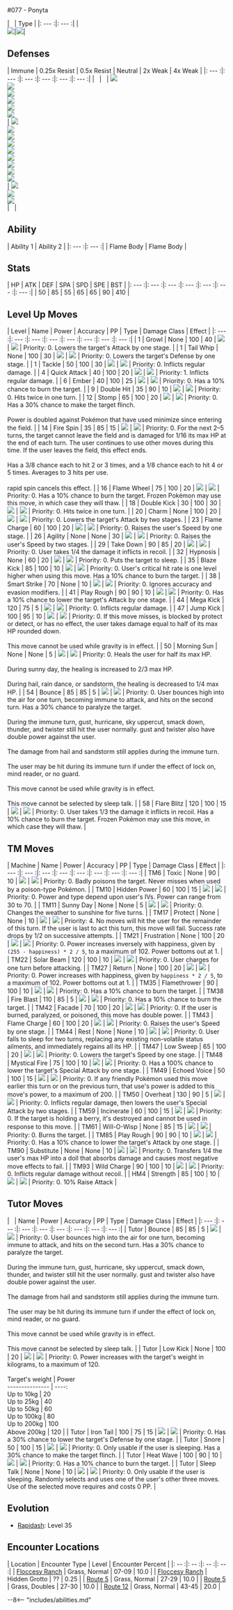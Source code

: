 #077 - Ponyta

| &nbsp; | Type |
|: --- :|: --- :|
|<br>![][077_base]|![][fire]|

## Defenses


| Immune | 0.25x Resist | 0.5x Resist | Neutral | 2x Weak  | 4x Weak |
|: --- :|: --- :|: --- :|: --- :|: --- :|: --- :|
| &nbsp; | &nbsp; | ![][fire]<br>![][grass]<br>![][ice]<br>![][bug]<br>![][steel]<br>![][fairy]<br> | ![][normal]<br>![][electric]<br>![][fighting]<br>![][poison]<br>![][flying]<br>![][psychic]<br>![][ghost]<br>![][dragon]<br>![][dark]<br> | ![][water]<br>![][ground]<br>![][rock]<br> | &nbsp; |

## Ability

| Ability 1 | Ability 2 |
|: --- :|: --- :|
| Flame Body | Flame Body |

## Stats

| HP | ATK | DEF | SPA | SPD | SPE | BST |
|: --- :|: --- :|: --- :|: --- :|: --- :|: --- :|: --- :|
| 50 | 85 | 55 | 65 | 65 | 90 | 410 |

## Level Up Moves
| Level | Name | Power | Accuracy | PP | Type | Damage Class | Effect |
|: --- :|: --- :|: --- :|: --- :|: --- :|: --- :|: --- :|: --- :|
| 1 | Growl | None | 100 | 40 | ![][normal] | ![][status] | Priority: 0. Lowers the target's Attack by one stage. |
| 1 | Tail Whip | None | 100 | 30 | ![][normal] | ![][status] | Priority: 0. Lowers the target's Defense by one stage. |
| 1 | Tackle | 50 | 100 | 30 | ![][normal] | ![][physical] | Priority: 0. Inflicts regular damage. |
| 4 | Quick Attack | 40 | 100 | 20 | ![][normal] | ![][physical] | Priority: 1. Inflicts regular damage. |
| 6 | Ember | 40 | 100 | 25 | ![][fire] | ![][special] | Priority: 0. Has a 10% chance to burn the target. |
| 9 | Double Hit | 35 | 90 | 10 | ![][normal] | ![][physical] | Priority: 0. Hits twice in one turn. |
| 12 | Stomp | 65 | 100 | 20 | ![][normal] | ![][physical] | Priority: 0. Has a 30% chance to make the target flinch.<br><br>Power is doubled against Pokémon that have used minimize since entering the field. |
| 14 | Fire Spin | 35 | 85 | 15 | ![][fire] | ![][special] | Priority: 0. For the next 2–5 turns, the target cannot leave the field and is damaged for 1/16 its max HP at the end of each turn.  The user continues to use other moves during this time.  If the user leaves the field, this effect ends.<br><br>Has a 3/8 chance each to hit 2 or 3 times, and a 1/8 chance each to hit 4 or 5 times.  Averages to 3 hits per use.<br><br>rapid spin cancels this effect. |
| 16 | Flame Wheel | 75 | 100 | 20 | ![][fire] | ![][physical] | Priority: 0. Has a 10% chance to burn the target.  Frozen Pokémon may use this move, in which case they will thaw. |
| 18 | Double Kick | 30 | 100 | 30 | ![][fighting] | ![][physical] | Priority: 0. Hits twice in one turn. |
| 20 | Charm | None | 100 | 20 | ![][fairy] | ![][status] | Priority: 0. Lowers the target's Attack by two stages. |
| 23 | Flame Charge | 60 | 100 | 20 | ![][fire] | ![][physical] | Priority: 0. Raises the user's Speed by one stage. |
| 26 | Agility | None | None | 30 | ![][psychic] | ![][status] | Priority: 0. Raises the user's Speed by two stages. |
| 29 | Take Down | 90 | 85 | 20 | ![][normal] | ![][physical] | Priority: 0. User takes 1/4 the damage it inflicts in recoil. |
| 32 | Hypnosis | None | 60 | 20 | ![][psychic] | ![][status] | Priority: 0. Puts the target to sleep. |
| 35 | Blaze Kick | 85 | 100 | 10 | ![][fire] | ![][physical] | Priority: 0. User's critical hit rate is one level higher when using this move. Has a 10% chance to burn the target. |
| 38 | Smart Strike | 70 | None | 10 | ![][steel] | ![][physical] | Priority: 0. Ignores accuracy and evasion modifiers. |
| 41 | Play Rough | 90 | 90 | 10 | ![][fairy] | ![][physical] | Priority: 0. Has a 10% chance to lower the target's Attack by one stage. |
| 44 | Mega Kick | 120 | 75 | 5 | ![][normal] | ![][physical] | Priority: 0. Inflicts regular damage. |
| 47 | Jump Kick | 100 | 95 | 10 | ![][fighting] | ![][physical] | Priority: 0. If this move misses, is blocked by protect or detect, or has no effect, the user takes damage equal to half of its max HP rounded down.<br><br>This move cannot be used while gravity is in effect. |
| 50 | Morning Sun | None | None | 5 | ![][normal] | ![][status] | Priority: 0. Heals the user for half its max HP.<br><br>During sunny day, the healing is increased to 2/3 max HP.<br><br>During hail, rain dance, or sandstorm, the healing is decreased to 1/4 max HP. |
| 54 | Bounce | 85 | 85 | 5 | ![][flying] | ![][physical] | Priority: 0. User bounces high into the air for one turn, becoming immune to attack, and hits on the second turn.  Has a 30% chance to paralyze the target.<br><br>During the immune turn, gust, hurricane, sky uppercut, smack down, thunder, and twister still hit the user normally.  gust and twister also have double power against the user.<br><br>The damage from hail and sandstorm still applies during the immune turn.<br><br>The user may be hit during its immune turn if under the effect of lock on, mind reader, or no guard.<br><br>This move cannot be used while gravity is in effect.<br><br>This move cannot be selected by sleep talk. |
| 58 | Flare Blitz | 120 | 100 | 15 | ![][fire] | ![][physical] | Priority: 0. User takes 1/3 the damage it inflicts in recoil.  Has a 10% chance to burn the target.  Frozen Pokémon may use this move, in which case they will thaw. |

## TM Moves
| Machine | Name | Power | Accuracy | PP | Type | Damage Class | Effect |
|: --- :|: --- :|: --- :|: --- :|: --- :|: --- :|: --- :|: --- :|
| TM6 | Toxic | None | 90 | 10 | ![][poison] | ![][status] | Priority: 0. Badly poisons the target.  Never misses when used by a poison-type Pokémon. |
| TM10 | Hidden Power | 60 | 100 | 15 | ![][normal] | ![][special] | Priority: 0. Power and type depend upon user's IVs. Power can range from 30 to 70. |
| TM11 | Sunny Day | None | None | 5 | ![][fire] | ![][status] | Priority: 0. Changes the weather to sunshine for five turns. |
| TM17 | Protect | None | None | 10 | ![][normal] | ![][status] | Priority: 4. No moves will hit the user for the remainder of this turn. If the user is last to act this turn, this move will fail. Success rate drops by 1/2 on successive attempts. |
| TM21 | Frustration | None | 100 | 20 | ![][normal] | ![][physical] | Priority: 0. Power increases inversely with happiness, given by `(255 - happiness) * 2 / 5`, to a maximum of 102.  Power bottoms out at 1. |
| TM22 | Solar Beam | 120 | 100 | 10 | ![][grass] | ![][special] | Priority: 0. User charges for one turn before attacking. |
| TM27 | Return | None | 100 | 20 | ![][normal] | ![][physical] | Priority: 0. Power increases with happiness, given by `happiness * 2 / 5`, to a maximum of 102.  Power bottoms out at 1. |
| TM35 | Flamethrower | 90 | 100 | 10 | ![][fire] | ![][special] | Priority: 0. Has a 10% chance to burn the target. |
| TM38 | Fire Blast | 110 | 85 | 5 | ![][fire] | ![][special] | Priority: 0. Has a 10% chance to burn the target. |
| TM42 | Facade | 70 | 100 | 20 | ![][normal] | ![][physical] | Priority: 0. If the user is burned, paralyzed, or poisoned, this move has double power. |
| TM43 | Flame Charge | 60 | 100 | 20 | ![][fire] | ![][physical] | Priority: 0. Raises the user's Speed by one stage. |
| TM44 | Rest | None | None | 10 | ![][psychic] | ![][status] | Priority: 0. User falls to sleep for two turns, replacing any existing non-volatile status ailments, and immediately regains all its HP. |
| TM47 | Low Sweep | 65 | 100 | 20 | ![][fighting] | ![][physical] | Priority: 0. Lowers the target's Speed by one stage. |
| TM48 | Mystical Fire | 75 | 100 | 10 | ![][fire] | ![][special] | Priority: 0. Has a 100% chance to lower the target's Special Attack by one stage. |
| TM49 | Echoed Voice | 50 | 100 | 15 | ![][normal] | ![][special] | Priority: 0. If any friendly Pokémon used this move earlier this turn or on the previous turn, that use's power is added to this move's power, to a maximum of 200. |
| TM50 | Overheat | 130 | 90 | 5 | ![][fire] | ![][special] | Priority: 0. Inflicts regular damage, then lowers the user's Special Attack by two stages. |
| TM59 | Incinerate | 60 | 100 | 15 | ![][fire] | ![][special] | Priority: 0. If the target is holding a berry, it's destroyed and cannot be used in response to this move. |
| TM61 | Will-O-Wisp | None | 85 | 15 | ![][fire] | ![][status] | Priority: 0. Burns the target. |
| TM85 | Play Rough | 90 | 90 | 10 | ![][fairy] | ![][physical] | Priority: 0. Has a 10% chance to lower the target's Attack by one stage. |
| TM90 | Substitute | None | None | 10 | ![][normal] | ![][status] | Priority: 0. Transfers 1/4 the user's max HP into a doll that absorbs damage and causes most negative move effects to fail. |
| TM93 | Wild Charge | 90 | 100 | 10 | ![][electric] | ![][physical] | Priority: 0. Inflicts regular damage without recoil. |
| HM4 | Strength | 85 | 100 | 10 | ![][normal] | ![][physical] | Priority: 0. 10% Raise Attack |

## Tutor Moves
| &nbsp; | Name | Power | Accuracy | PP | Type | Damage Class | Effect |
|: --- :|: --- :|: --- :|: --- :|: --- :|: --- :|: --- :|: --- :|
| Tutor | Bounce | 85 | 85 | 5 | ![][flying] | ![][physical] | Priority: 0. User bounces high into the air for one turn, becoming immune to attack, and hits on the second turn.  Has a 30% chance to paralyze the target.<br><br>During the immune turn, gust, hurricane, sky uppercut, smack down, thunder, and twister still hit the user normally.  gust and twister also have double power against the user.<br><br>The damage from hail and sandstorm still applies during the immune turn.<br><br>The user may be hit during its immune turn if under the effect of lock on, mind reader, or no guard.<br><br>This move cannot be used while gravity is in effect.<br><br>This move cannot be selected by sleep talk. |
| Tutor | Low Kick | None | 100 | 20 | ![][fighting] | ![][physical] | Priority: 0. Power increases with the target's weight in kilograms, to a maximum of 120.<br><br>Target's weight | Power<br>--------------- | ----:<br>Up to 10kg      |    20<br>Up to 25kg      |    40<br>Up to 50kg      |    60<br>Up to 100kg     |    80<br>Up to 200kg     |   100<br>Above 200kg     |   120 |
| Tutor | Iron Tail | 100 | 75 | 15 | ![][steel] | ![][physical] | Priority: 0. Has a 30% chance to lower the target's Defense by one stage. |
| Tutor | Snore | 50 | 100 | 15 | ![][normal] | ![][special] | Priority: 0. Only usable if the user is sleeping.   Has a 30% chance to make the target flinch. |
| Tutor | Heat Wave | 100 | 90 | 10 | ![][fire] | ![][special] | Priority: 0. Has a 10% chance to burn the target. |
| Tutor | Sleep Talk | None | None | 10 | ![][normal] | ![][status] | Priority: 0. Only usable if the user is sleeping. Randomly selects and uses one of the user's other three moves. Use of the selected move requires and costs 0 PP. |

## Evolution
- [Rapidash]: Level 35

## Encounter Locations

| Location | Encounter Type | Level | Encounter Percent |
|: -- :|: -- :|: -- :|: -- :|
| [Floccesy Ranch] | Grass, Normal | 07-09 | 10.0 |
| [Floccesy Ranch] | Hidden Grotto | ?? | 0.25 |
| [Route 5] | Grass, Normal | 27-29 | 10.0 |
| [Route 5] | Grass, Doubles | 27-30 | 10.0 |
| [Route 12] | Grass, Normal | 43-45 | 20.0 |

--8<-- "includes/abilities.md"

[types.afphoto]: ../img/type/types.afphoto
[physical]: ../img/type/physical.png
[dark]: ../img/type/dark.png
[fire]: ../img/type/fire.png
[dragon]: ../img/type/dragon.png
[electric]: ../img/type/electric.png
[fairy]: ../img/type/fairy.png
[damange_classes.afphoto]: ../img/type/damange_classes.afphoto
[rock]: ../img/type/rock.png
[ghost]: ../img/type/ghost.png
[poison]: ../img/type/poison.png
[flying]: ../img/type/flying.png
[grass]: ../img/type/grass.png
[special]: ../img/type/special.png
[status]: ../img/type/status.png
[ice]: ../img/type/ice.png
[water]: ../img/type/water.png
[ground]: ../img/type/ground.png
[normal]: ../img/type/normal.png
[psychic]: ../img/type/psychic.png
[bug]: ../img/type/bug.png
[fighting]: ../img/type/fighting.png
[steel]: ../img/type/steel.png
[077_base]: ../img/animated/77.gif
[Rapidash]: ./078/

[Floccesy Ranch]: ../../wildareas/Floccesy_Ranch/
[Floccesy Ranch]: ../../wildareas/Floccesy_Ranch/
[Route 5]: ../../wildareas/Route_5/
[Route 5]: ../../wildareas/Route_5/
[Route 12]: ../../wildareas/Route_12/
